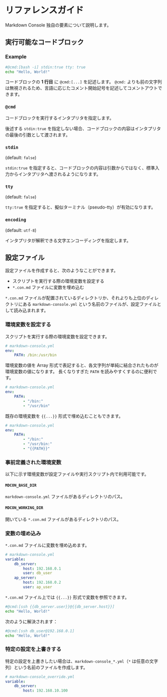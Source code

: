 # リファレンスガイド

Markdown Console 独自の要素について説明します。

## 実行可能なコードブロック

### Example

```bash
#@cmd:[bash -i] stdin:true tty: true
echo "Hello, World!"
```

コードブロックの **1 行目** に `@cmd:[...]` を記述します。
`@cmd:` よりも前の文字列は無視されるため、言語に応じたコメント開始記号を記述してコメントアウトできます。

### `@cmd`

コードブロックを実行するインタプリタを指定します。

後述する `stdin:true` を指定しない場合、コードブロックの内容はインタプリタの最後の引数として渡されます。

### `stdin`
(default: `false`)

`stdin:true` を指定すると、コードブロックの内容は引数からではなく、標準入力からインタプリタへ渡されるようになります。

### `tty`
(default: `false`)

`tty:true` を指定すると、擬似ターミナル（pseudo-tty）が有効になります。

### `encoding`
(default: `utf-8`)

インタプリタが解釈できる文字エンコーディングを指定します。

## 設定ファイル

設定ファイルを作成すると、次のようなことができます。

- スクリプトを実行する際の環境変数を設定する
- `*.con.md` ファイルに変数を埋め込む

`*.con.md` ファイルが配置されているディレクトリか、それよりも上位のディレクトリにある
`markdown-console.yml` という名前のファイルが、設定ファイルとして読み込まれます。

### 環境変数を設定する

スクリプトを実行する際の環境変数を設定できます。

```yaml
# markdown-console.yml
env:
    PATH: /bin:/usr/bin
```

環境変数の値を Array 形式で表記すると、各文字列が単純に結合されたものが環境変数の値になります。
長くなりすぎた `PATH` を読みやすくするのに便利です。

```yaml
# markdown-console.yml
env:
    PATH:
        - "/bin:"
        - "/usr/bin"
```

既存の環境変数を `{{...}}` 形式で埋め込むこともできます。

```yaml
# markdown-console.yml
env:
    PATH:
        - "/bin:"
        - "/usr/bin:"
        - "{{PATH}}"
```

### 事前定義された環境変数

以下に示す環境変数が設定ファイルや実行スクリプト内で利用可能です。

#### `MDCON_BASE_DIR`

`markdown-console.yml` ファイルがあるディレクトリのパス。

#### `MDCON_WORKING_DIR`

開いている `*.con.md` ファイルがあるディレクトリのパス。

### 変数の埋め込み

`*.con.md` ファイルに変数を埋め込めます。

```yaml
# markdown-console.yml
variable:
    db_server:
        host: 192.168.0.1
        user: db_user
    ap_server:
        host: 192.168.0.2
        user: ap_user
```

`*.con.md` ファイル上では `{{...}}` 形式で変数を参照できます。

```bash
#@cmd:[ssh {{db_server.user}}@{{db_server.host}}]
echo "Hello, World!"
```
次のように解決されます：
```bash
#@cmd:[ssh db_user@192.168.0.1]
echo "Hello, World!"
```

### 特定の設定を上書きする

特定の設定を上書きしたい場合は、`markdown-console_*.yml`（`*` は任意の文字列）という名前のファイルを作成します。

```yaml
# markdown-console_override.yml
variable:
    db_server:
        host: 192.168.10.100
```
